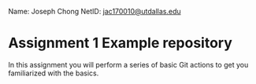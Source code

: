 Name: Joseph Chong
NetID: jac170010@utdallas.edu
# Assignment 1 Example repository

In this assignment you will perform a series of basic Git actions to get you familiarized with the basics.
